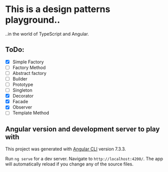 # This is a design patterns playground.. 
 ..in the world of TypeScript and Angular.

## ToDo:
- [x] Simple Factory
- [ ] Factory Method
- [ ] Abstract factory
- [ ] Builder
- [ ] Prototype
- [ ] Singleton
- [x] Decorator
- [x] Facade
- [x] Observer
- [ ] Template Method

## Angular version and development server to play with
This project was generated with [Angular CLI](https://github.com/angular/angular-cli) version 7.3.3.

Run `ng serve` for a dev server. Navigate to `http://localhost:4200/`. The app will automatically reload if you change any of the source files.

